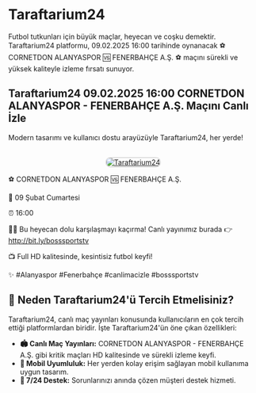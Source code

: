 <h1>Taraftarium24</h1>
<p>Futbol tutkunları için büyük maçlar, heyecan ve coşku demektir. Taraftarium24 platformu, 09.02.2025 16:00 tarihinde oynanacak ⚽️ CORNETDON ALANYASPOR 🆚 FENERBAHÇE A.Ş. ⚽️ maçını sürekli ve yüksek kaliteyle izleme fırsatı sunuyor.</p>

<h2>Taraftarium24 09.02.2025 16:00 CORNETDON ALANYASPOR - FENERBAHÇE A.Ş. Maçını Canlı İzle</h2>
<p>Modern tasarımı ve kullanıcı dostu arayüzüyle Taraftarium24, her yerde!</p>

<center>
  <br>
  <a href="https://bit.ly/bosssportstv" title="Taraftarium24 Giriş">
    <img src="https://i.ibb.co/5K7Ks6w/zzzz3.gif" alt="Taraftarium24" style="max-width:100%; border:2px solid #ddd; border-radius:10px;">
  </a>
</center>

<p>⚽️ CORNETDON ALANYASPOR 🆚 FENERBAHÇE A.Ş.</p>
<p>📅 09 Şubat Cumartesi</p>
<p>⏰ 16:00</p>
<p>🔴🔶 Bu heyecan dolu karşılaşmayı kaçırma! Canlı yayınımız burada 👉 <a href="http://bit.ly/bosssportstv">http://bit.ly/bosssportstv</a></p>
<p>📺 Full HD kalitesinde, kesintisiz futbol keyfi!</p>
<p>✨ #Alanyaspor #Fenerbahçe #canlimacizle #bosssportstv</p>

<h2>🌟 Neden Taraftarium24'ü Tercih Etmelisiniz?</h2>
<p>Taraftarium24, canlı maç yayınları konusunda kullanıcıların en çok tercih ettiği platformlardan biridir. İşte Taraftarium24'ün öne çıkan özellikleri:</p>

<ul>
  <li><strong>🏟 Canlı Maç Yayınları:</strong> CORNETDON ALANYASPOR - FENERBAHÇE A.Ş. gibi kritik maçları HD kalitesinde ve sürekli izleme keyfi.</li>
  <li><strong>📱 Mobil Uyumluluk:</strong> Her yerden kolay erişim sağlayan mobil kullanıma uygun tasarım.</li>
  <li><strong>💬 7/24 Destek:</strong> Sorunlarınızı anında çözen müşteri destek hizmeti.</li>
</ul>
